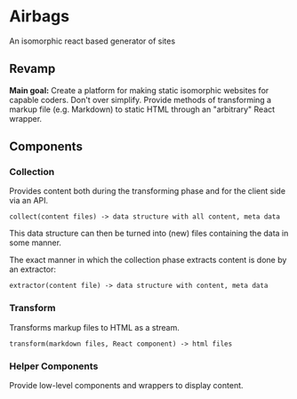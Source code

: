 # Airbags

An isomorphic react based generator of sites

## Revamp

**Main goal:** Create a platform for making static isomorphic websites for
capable coders. Don't over simplify. Provide methods of transforming a markup
file (e.g. Markdown) to static HTML through an "arbitrary" React wrapper.

## Components

### Collection

Provides content both during the transforming phase and for the client side
via an API.

```
collect(content files) -> data structure with all content, meta data
```

This data structure can then be turned into (new) files containing the data
in some manner.

The exact manner in which the collection phase extracts content is done by an
extractor:

```
extractor(content file) -> data structure with content, meta data
```

### Transform

Transforms markup files to HTML as a stream.

```
transform(markdown files, React component) -> html files
```

### Helper Components

Provide low-level components and wrappers to display content.
